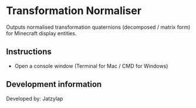 # Transformation Normaliser
Outputs normalised transformation quaternions (decomposed / matrix form) for Minecraft display entities.

## Instructions
- Open a console window (Terminal for Mac / CMD for Windows)

## Development information
Developed by: Jatzylap
